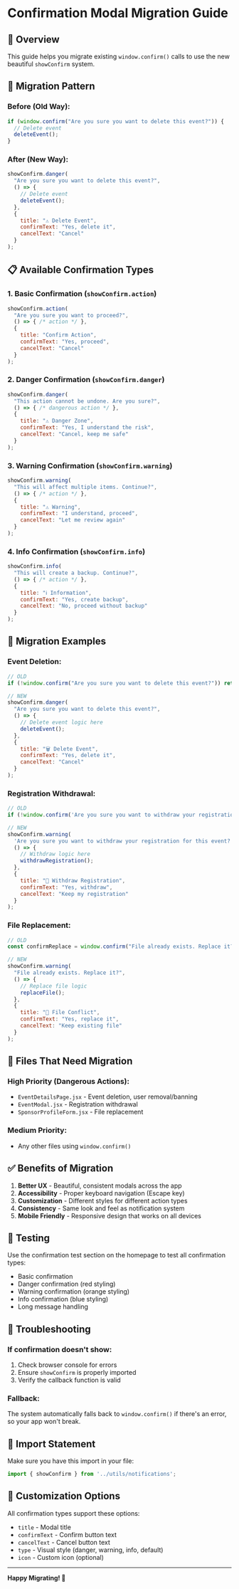 # Confirmation Modal Migration Guide

## 🎯 **Overview**
This guide helps you migrate existing `window.confirm()` calls to use the new beautiful `showConfirm` system.

## 🔄 **Migration Pattern**

### **Before (Old Way):**
```javascript
if (window.confirm("Are you sure you want to delete this event?")) {
  // Delete event
  deleteEvent();
}
```

### **After (New Way):**
```javascript
showConfirm.danger(
  "Are you sure you want to delete this event?",
  () => {
    // Delete event
    deleteEvent();
  },
  {
    title: "⚠️ Delete Event",
    confirmText: "Yes, delete it",
    cancelText: "Cancel"
  }
);
```

## 📋 **Available Confirmation Types**

### **1. Basic Confirmation (`showConfirm.action`)**
```javascript
showConfirm.action(
  "Are you sure you want to proceed?",
  () => { /* action */ },
  {
    title: "Confirm Action",
    confirmText: "Yes, proceed",
    cancelText: "Cancel"
  }
);
```

### **2. Danger Confirmation (`showConfirm.danger`)**
```javascript
showConfirm.danger(
  "This action cannot be undone. Are you sure?",
  () => { /* dangerous action */ },
  {
    title: "⚠️ Danger Zone",
    confirmText: "Yes, I understand the risk",
    cancelText: "Cancel, keep me safe"
  }
);
```

### **3. Warning Confirmation (`showConfirm.warning`)**
```javascript
showConfirm.warning(
  "This will affect multiple items. Continue?",
  () => { /* action */ },
  {
    title: "⚠️ Warning",
    confirmText: "I understand, proceed",
    cancelText: "Let me review again"
  }
);
```

### **4. Info Confirmation (`showConfirm.info`)**
```javascript
showConfirm.info(
  "This will create a backup. Continue?",
  () => { /* action */ },
  {
    title: "ℹ️ Information",
    confirmText: "Yes, create backup",
    cancelText: "No, proceed without backup"
  }
);
```

## 🚀 **Migration Examples**

### **Event Deletion:**
```javascript
// OLD
if (!window.confirm("Are you sure you want to delete this event?")) return;

// NEW
showConfirm.danger(
  "Are you sure you want to delete this event?",
  () => {
    // Delete event logic here
    deleteEvent();
  },
  {
    title: "🗑️ Delete Event",
    confirmText: "Yes, delete it",
    cancelText: "Cancel"
  }
);
```

### **Registration Withdrawal:**
```javascript
// OLD
if (!window.confirm('Are you sure you want to withdraw your registration for this event?')) return;

// NEW
showConfirm.warning(
  'Are you sure you want to withdraw your registration for this event?',
  () => {
    // Withdraw logic here
    withdrawRegistration();
  },
  {
    title: "📝 Withdraw Registration",
    confirmText: "Yes, withdraw",
    cancelText: "Keep my registration"
  }
);
```

### **File Replacement:**
```javascript
// OLD
const confirmReplace = window.confirm("File already exists. Replace it?");

// NEW
showConfirm.warning(
  "File already exists. Replace it?",
  () => {
    // Replace file logic
    replaceFile();
  },
  {
    title: "📁 File Conflict",
    confirmText: "Yes, replace it",
    cancelText: "Keep existing file"
  }
);
```

## 📁 **Files That Need Migration**

### **High Priority (Dangerous Actions):**
- `EventDetailsPage.jsx` - Event deletion, user removal/banning
- `EventModal.jsx` - Registration withdrawal
- `SponsorProfileForm.jsx` - File replacement

### **Medium Priority:**
- Any other files using `window.confirm()`

## ✅ **Benefits of Migration**

1. **Better UX** - Beautiful, consistent modals across the app
2. **Accessibility** - Proper keyboard navigation (Escape key)
3. **Customization** - Different styles for different action types
4. **Consistency** - Same look and feel as notification system
5. **Mobile Friendly** - Responsive design that works on all devices

## 🧪 **Testing**

Use the confirmation test section on the homepage to test all confirmation types:
- Basic confirmation
- Danger confirmation (red styling)
- Warning confirmation (orange styling)
- Info confirmation (blue styling)
- Long message handling

## 🔧 **Troubleshooting**

### **If confirmation doesn't show:**
1. Check browser console for errors
2. Ensure `showConfirm` is properly imported
3. Verify the callback function is valid

### **Fallback:**
The system automatically falls back to `window.confirm()` if there's an error, so your app won't break.

## 📝 **Import Statement**

Make sure you have this import in your file:
```javascript
import { showConfirm } from '../utils/notifications';
```

## 🎨 **Customization Options**

All confirmation types support these options:
- `title` - Modal title
- `confirmText` - Confirm button text
- `cancelText` - Cancel button text
- `type` - Visual style (danger, warning, info, default)
- `icon` - Custom icon (optional)

---

**Happy Migrating! 🚀**
